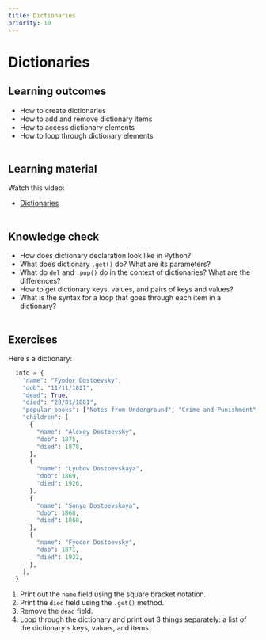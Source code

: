 ```yaml
---
title: Dictionaries
priority: 10
---
```


# Dictionaries

## Learning outcomes

- How to create dictionaries
- How to add and remove dictionary items
- How to access dictionary elements
- How to loop through dictionary elements
  <br><br>

## Learning material

Watch this video:

- [Dictionaries](https://www.youtube.com/watch?v=daefaLgNkw0&list=PL-osiE80TeTt2d9bfVyTiXJA-UTHn6WwU&index=5)
  <br><br>

## Knowledge check

- How does dictionary declaration look like in Python?
- What does dictionary `.get()` do? What are its parameters?
- What do `del` and `.pop()` do in the context of dictionaries? What are the differences?
- How to get dictionary keys, values, and pairs of keys and values?
- What is the syntax for a loop that goes through each item in a dictionary?
  <br><br>


## Exercises

Here's a dictionary:

```python
  info = {
    "name": "Fyodor Dostoevsky",
    "dob": "11/11/1821",
    "dead": True,
    "died": "28/01/1881",
    "popular_books": ["Notes from Underground", "Crime and Punishment", "The Idiot", "Demons", "The Brothers Karamazov"],
    "children": [
      {
        "name": "Alexey Dostoevsky",
        "dob": 1875,
        "died": 1878,
      },
      {
        "name": "Lyubov Dostoevskaya",
        "dob": 1869,
        "died": 1926,
      },
      {
        "name": "Sonya Dostoevskaya",
        "dob": 1868,
        "died": 1868,
      },
      {
        "name": "Fyodor Dostoevsky",
        "dob": 1871,
        "died": 1922,
      },
    ], 
  }
```

1. Print out the `name` field using the square bracket notation.
2. Print the `died` field using the `.get()` method.
3. Remove the `dead` field.
4. Loop through the dictionary and print out 3 things separately: a list of the dictionary's keys, values, and items.

<br>